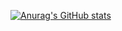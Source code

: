 [![Anurag's GitHub stats](https://github-readme-stats.vercel.app/api?username=qqpann&count_private=true&show_icons=true&theme=tokyonight)](https://github.com/anuraghazra/github-readme-stats)
